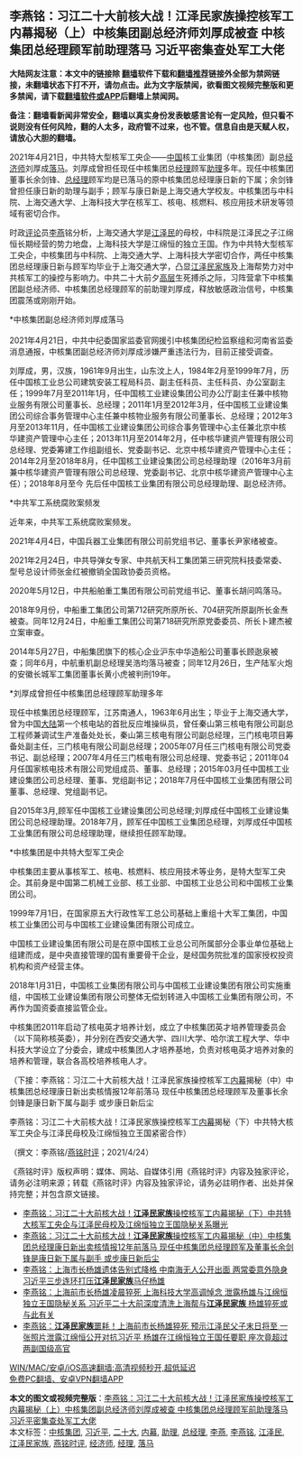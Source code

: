  <h2>李燕铭：习江二十大前核大战！江泽民家族操控核军工内幕揭秘（上）中核集团副总经济师刘厚成被查 中核集团总经理顾军前助理落马 习近平密集查处军工大佬</h2> <p class="notice"><b>大陆网友注意：本文中的链接除 <a href="https://github.com/bannedbook/fanqiang" >翻墙</a>软件下载和<a href="https://github.com/killgcd/justmysocks/blob/master/README.md">翻墙推荐</a>链接外全部为禁网链接，未翻墙状态下打不开，请勿点击。此为文字版禁闻，欲看图文视频完整版和更多禁闻，请下载<a href="https://github.com/bannedbook/fanqiang">翻墙软件或APP</a>后翻墙上禁闻网。</p><p>备注：翻墙看新闻非常安全，翻墙以真实身份发表敏感言论有一定风险，但只看不说则没有任何风险，翻的人太多，政府管不过来，也不管。信息自由是天赋人权，请放心大胆的翻墙。</b></p>  <div class="entry">  <p></p> <p>2021年4月21日&#65292;中共特大型核军工央企&#8212;&#8212;<span class='wp_keywordlink_affiliate'><a href="https://www.bannedbook.org/" title="中国" target="_blank">中国</a></span>核工业集团&#65288;中核集团&#65289;副总<a href="https://www.bannedbook.org/bnews/tag/%E7%BB%8F%E6%B5%8E%E5%B8%88/" class="st_tag internal_tag" rel="tag" title="标签 经济师 下的日志">经济师</a>刘厚成<a href="https://www.bannedbook.org/bnews/tag/%E8%90%BD%E9%A9%AC/" class="st_tag internal_tag" rel="tag" title="标签 落马 下的日志">落马</a>&#12290;刘厚成曾担任现任中核集团总<a href="https://www.bannedbook.org/bnews/tag/%E7%BB%8F%E7%90%86/" class="st_tag internal_tag" rel="tag" title="标签 经理 下的日志">经理</a>顾军<a href="https://www.bannedbook.org/bnews/tag/%E5%8A%A9%E7%90%86/" class="st_tag internal_tag" rel="tag" title="标签 助理 下的日志">助理</a>多年&#12290;现任中核集团董事长余剑锋&#12289;<a href="https://www.bannedbook.org/bnews/tag/%E6%80%BB%E7%BB%8F%E7%90%86/" class="st_tag internal_tag" rel="tag" title="标签 总经理 下的日志">总经理</a>顾军均是已落马的原中核集团总经理康日新的下属&#65307;余剑锋曾担任康日新的助理与副手&#65307;顾军与康日新是上海交通大学校友&#12290;中核集团与中科院&#12289;上海交通大学&#12289;上海科技大学在核军工&#12289;核电&#12289;核燃料&#12289;核应用技术研发等领域有密切合作&#12290;</p> <p>时政<span class='wp_keywordlink_affiliate'><a href="https://www.bannedbook.org/bnews/comments/" title="新闻评论" target="_blank">评论</a></span>员<a href="https://www.bannedbook.org/bnews/tag/%e6%9d%8e%e7%87%95/" class="st_tag internal_tag" rel="tag" title="标签 李燕 下的日志">李燕</a>铭分析&#65292;上海交通大学是<a href="https://www.bannedbook.org/bnews/tag/%e6%b1%9f%e6%b3%bd%e6%b0%91/" class="st_tag internal_tag" rel="tag" title="标签 江泽民 下的日志">江泽民</a>的母校&#65292;中科院是江泽民之子江绵恒长期经营的势力地盘&#65292;上海科技大学是江绵恒的独立王国&#12290;作为中共特大型核军工央企&#65292;中核集团与中科院&#12289;上海交通大学&#12289;上海科技大学密切合作&#65292;两任中核集团总经理康日新与顾军均毕业于上海交通大学&#65292;凸显<a href="https://www.bannedbook.org/bnews/tag/%e6%b1%9f%e6%b3%bd%e6%b0%91%e5%ae%b6%e6%97%8f/" class="st_tag internal_tag" rel="tag" title="标签 江泽民家族 下的日志">江泽民家族</a>及上海帮势力对中共核军工的操控与影响力&#12290;中共二十大前夕<span class='wp_keywordlink_affiliate'><a href="https://www.bannedbook.org/bnews/ccpdope/" title="中共高层内幕" target="_blank">高层</a></span>生死搏杀之际&#65292;习阵营拿下中核集团副总经济师&#12289;中核集团总经理顾军的前助理刘厚成&#65292;释放敏感政治信号&#65292;中核集团震荡或刚刚开始&#12290; </p> <p>   *中核集团副总经济师刘厚成落马<br />&nbsp;<br />2021年4月21日&#65292;中共中纪委国家监委官网援引中核集团纪检监察组和河南省监委消息通报&#65292;中核集团副总经济师刘厚成涉嫌严重违法行为&#65292;目前正接受调查&#12290; </p> <p>刘厚成&#65292;男&#65292;汉族&#65292;1961年9月出生&#65292;山东汶上人&#65292;1984年2月至1999年7月&#65292;历任中国核工业总公司建筑安装工程局科员&#12289;副主任科员&#12289;主任科员&#12289;办公室副主任&#65307;1999年7月至2011年1月&#65292;任中国核工业建设集团公司办公厅副主任兼中核物业服务有限公司董事长&#12289;总经理&#65307;2011年1月至2012年3月&#65292;任中国核工业建设集团公司综合事务管理中心主任兼中核物业服务有限公司董事长&#12289;总经理&#65307;2012年3月至2013年11月&#65292;任中国核工业建设集团公司综合事务管理中心主任兼北京中核华建资产管理中心主任&#65307;2013年11月至2014年2月&#65292;任中核华建资产管理有限公司总经理&#12289;党委筹建工作组副组长&#12289;党委副书记&#12289;北京中核华建资产管理中心主任&#65307;2014年2月至2018年8月&#65292;任中国核工业建设集团公司总经理助理&#65288;2016年3月前兼中核华建资产管理有限公司总经理&#12289;党委副书记&#12289;北京中核华建资产管理中心主任&#65289;&#65307;2018年8月至今 先后任中国核工业集团有限公司总经理助理&#12289;副总经济师&#12290;</p> <p>   *中共军工系统腐败案频发</p>  <p>近年来&#65292;中共军工系统腐败案频发&#12290;</p> <p>2021年4月4日&#65292;中国兵器工业集团有限公司前党组书记&#12289;董事长尹家绪被查&#12290;</p> <p>2021年2月24日&#65292;中共导弹女专家&#12289;中共航天科工集团第三研究院科技委常委&#12289;型号总设计师张金红被撤销全国政协委员资格&#12290;</p> <p>2020年5月12日&#65292;中共船舶重工集团有限公司前党组书记&#12289;董事长胡问鸣落马&#12290;</p> <p>2018年9月份&#65292;中船重工集团公司第712研究所原所长&#12289;704研究所原副所长金焘被查&#12290;同年12月24日&#65292;中船重工集团公司第718研究所原党委委员&#12289;所长卜建杰被立案审查&#12290;</p> <p>2014年5月27日&#65292;中船集团旗下的核心企业沪东中华造船公司董事长顾逖泉被查&#65307;同年6月&#65292;中航重机副总经理吴浩均落马被查&#65307;同年12月26日&#65292;生产陆军火炮的安徽长城军工集团董事长黄小虎被判刑19年&#12290;</p>  <p>   *刘厚成曾担任中核集团总经理顾军助理多年</p> <p>现任中核集团总经理顾军&#65292;江苏南通人&#65292;1963年6月出生&#65307;毕业于上海交通大学&#65292;曾为中国<span class='wp_keywordlink_affiliate'><a href="https://www.bannedbook.org/" title="大陆" target="_blank">大陆</a></span>第一个核电站的首批反应堆操纵员&#65292;曾任秦山第三核电有限公司副总工程师兼调试生产准备处处长&#65292;秦山第三核电有限公司副总经理&#65292;三门核电项目筹备处副主任&#65292;三门核电有限公司副总经理&#65307;2005年07月任三门核电有限公司党委书记&#12289;副总经理&#65307;2007年4月任三门核电有限公司总经理&#12289;党委书记&#65307;2011年04月任国家核电技术有限公司党组成员&#12289;董事&#12289;总经理&#65307;2015年03月任中国核工业建设集团公司总经理&#12289;董事&#12289;党组副书记&#65307;2018年7月任中国核工业集团有限公司董事&#12289;总经理&#12289;党组副书记&#12290;</p> <p>自2015年3月,顾军任中国核工业建设集团公司总经理;刘厚成任中国核工业建设集团公司总经理助理&#12290;2018年7月&#65292;顾军任中国核工业集团总经理&#65292;刘厚成任中国核工业集团有限公司总经理助理&#65292;继续担任顾军助理&#12290; </p> <p>   *中核集团是中共特大型军工央企</p> <p>中核集团主要从事核军工&#12289;核电&#12289;核燃料&#12289;核应用技术等业务&#65292;是特大型军工央企&#12290;其前身是中国第二机械工业部&#12289;核工业部&#12289;中国核工业总公司和中国核工业集团公司&#12290;</p> <p>1999年7月1日&#65292;在国家原五大行政性军工总公司基础上重组十大军工集团&#65292;中国核工业集团公司与中国核工业建设集团有限公司成立&#12290;</p>  <p>中国核工业建设集团有限公司是在原中国核工业总公司所属部分企事业单位基础上组建而成&#65292;是中央直接管理的国有重要骨干企业&#65292;是经国务院批准的国家授权投资机构和资产经营主体&#12290;</p> <p>2018年1月31日&#65292;中国核工业集团有限公司与中国核工业建设集团有限公司实施重组&#65292;中国核工业建设集团有限公司整体无偿划转进入中国核工业集团有限公司&#65292;不再作为国资委直接监管企业&#12290;</p> <p>中核集团2011年启动了核电英才培养计划&#65292;成立了中核集团英才培养管理委员会&#65288;以下简称核英委&#65289;&#65292;并分别在西安交通大学&#12289;四川大学&#12289;哈尔滨工程大学&#12289;华中科技大学设立了分委会&#65292;建成中核集团人才培养基地&#65292;负责对核电英才培养对象的培养和管理&#65292;联合各高校培养核电人才&#12290;</p> <p>     &#65288;下接&#65306;李燕铭&#65306;习江二十大前核大战&#65281;江泽民家族操控核军工<span class='wp_keywordlink_affiliate'><a href="https://www.bannedbook.org/bnews/ccpdope/" title="中共高层内幕" target="_blank">内幕</a></span>揭秘&#65288;中&#65289;中核集团总经理康日新出卖核情报12年前落马 现任中核集团总经理顾军及董事长余剑锋是康日新下属与副手 或步康日新后尘</p> <p>李燕铭&#65306;习江二十大前核大战&#65281;江泽民家族操控核军工<a href="https://www.bannedbook.org/bnews/tag/%E5%86%85%E5%B9%95/" class="st_tag internal_tag" rel="tag" title="标签 内幕 下的日志">内幕</a>揭秘&#65288;下&#65289;中共特大核军工央企与江泽民母校及江绵恒独立王国紧密合作&#65289;</p> <p>&#65288;撰文&#65306;李燕铭/<a href="https://www.bannedbook.org/bnews/tag/%e7%87%95%e9%93%ad%e6%97%b6%e8%af%84/" class="st_tag internal_tag" rel="tag" title="标签 燕铭时评 下的日志">燕铭时评</a>&#65307;2021/4/24&#65289;</p>  <p>&#12298;燕铭时评&#12299;版权声明&#65306;媒体&#12289;网站&#12289;自媒体引用&#12298;燕铭时评&#12299;内容及独家评论&#65292;请务必注明来源&#65307;转载&#12298;燕铭时评&#12299;内容及独家评论&#65292;请务必註明作者&#12289;出处并保持完整&#65307;并包含原文链接&#12290;</p> <ul class='op-related-articles' title='相关阅读'> <li><a href='https://www.bannedbook.org/bnews/comments/20210424/1532829.html' target='_blank'>李燕铭：习江二十大前核大战！<b>江泽民家族</b>操控核军工内幕揭秘（下）中共特大核军工央企与江泽民母校及江绵恒独立王国隐秘关系曝光</a></li> <li><a href='https://www.bannedbook.org/bnews/comments/20210424/1532828.html' target='_blank'>李燕铭：习江二十大前核大战！<b>江泽民家族</b>操控核军工内幕揭秘（中）中核集团总经理康日新出卖核情报12年前落马 现任中核集团总经理顾军及董事长余剑锋是康日新下属与副手 或步康日新后尘</a></li> <li><a href='https://www.bannedbook.org/bnews/comments/20210419/1529252.html' target='_blank'>李燕铭：上海市长杨雄遗体告别式降格 中南海无人公开出面 两常委意外隐身 习近平三步连环打压<b>江泽民家族</b>马仔杨雄</a></li> <li><a href='https://www.bannedbook.org/bnews/comments/20210413/1525129.html' target='_blank'>李燕铭：上海前市长杨雄凌晨猝死 上海科技大学高调悼念 泄露杨雄与江绵恒独立王国隐秘关系 习近平二十大前深度清洗上海帮与<b>江泽民家族</b> 杨雄猝死或与此有关</a></li> <li><a href='https://www.bannedbook.org/bnews/comments/20210412/1524701.html' target='_blank'>李燕铭：<b>江泽民家族</b>噩耗！上海前市长杨雄猝死 预示江泽民父子末日将至 一张照片泄露江绵恒公开对抗习近平 杨雄在江绵恒独立王国任要职 座次竟超过两副国级高官</a></li> </ul> <p class="texttj"> <a href="https://github.com/bannedbook/fanqiang/wiki/V2ray%E6%9C%BA%E5%9C%BA" target="_blank">WIN/MAC/安卓/iOS高速翻墙:高清视频秒开,超低延迟</a><br/> <a href="https://github.com/bannedbook/fanqiang/wiki/%E7%A6%81%E9%97%BB%E7%BD%91%E5%AE%89%E5%8D%93%E7%BF%BB%E5%A2%99%E6%96%B0%E9%97%BBAPP" target="_blank">免费PC翻墙、安卓VPN翻墙APP</a></p><p> </p><a name='sharetosocial'></a>       <div><b>本文的图文或视频完整版</b>：<a href='https://www.bannedbook.org/bnews/comments/20210424/1532827.html'>李燕铭：习江二十大前核大战！江泽民家族操控核军工内幕揭秘（上）中核集团副总经济师刘厚成被查 中核集团总经理顾军前助理落马 习近平密集查处军工大佬</a></div>  </div><!--END ENTRY--> <div class="postfooter"> <div>本文标签：<a href="https://www.bannedbook.org/bnews/tag/%E4%B8%AD%E6%A0%B8%E9%9B%86%E5%9B%A2/" rel="tag">中核集团</a>, <a href="https://www.bannedbook.org/bnews/tag/%e4%b9%a0%e8%bf%91%e5%b9%b3/" rel="tag">习近平</a>, <a href="https://www.bannedbook.org/bnews/tag/%E4%BA%8C%E5%8D%81%E5%A4%A7/" rel="tag">二十大</a>, <a href="https://www.bannedbook.org/bnews/tag/%E5%86%85%E5%B9%95/" rel="tag">内幕</a>, <a href="https://www.bannedbook.org/bnews/tag/%E5%8A%A9%E7%90%86/" rel="tag">助理</a>, <a href="https://www.bannedbook.org/bnews/tag/%E6%80%BB%E7%BB%8F%E7%90%86/" rel="tag">总经理</a>, <a href="https://www.bannedbook.org/bnews/tag/%e6%9d%8e%e7%87%95/" rel="tag">李燕</a>, <a href="https://www.bannedbook.org/bnews/tag/%e6%9d%8e%e7%87%95%e9%93%ad/" rel="tag">李燕铭</a>, <a href="https://www.bannedbook.org/bnews/tag/%e6%b1%9f%e6%b3%bd%e6%b0%91/" rel="tag">江泽民</a>, <a href="https://www.bannedbook.org/bnews/tag/%e6%b1%9f%e6%b3%bd%e6%b0%91%e5%ae%b6%e6%97%8f/" rel="tag">江泽民家族</a>, <a href="https://www.bannedbook.org/bnews/tag/%e7%87%95%e9%93%ad%e6%97%b6%e8%af%84/" rel="tag">燕铭时评</a>, <a href="https://www.bannedbook.org/bnews/tag/%E7%BB%8F%E6%B5%8E%E5%B8%88/" rel="tag">经济师</a>, <a href="https://www.bannedbook.org/bnews/tag/%E7%BB%8F%E7%90%86/" rel="tag">经理</a>, <a href="https://www.bannedbook.org/bnews/tag/%E8%90%BD%E9%A9%AC/" rel="tag">落马</a></div>  </div><!--END POSTFOOTER--> 
